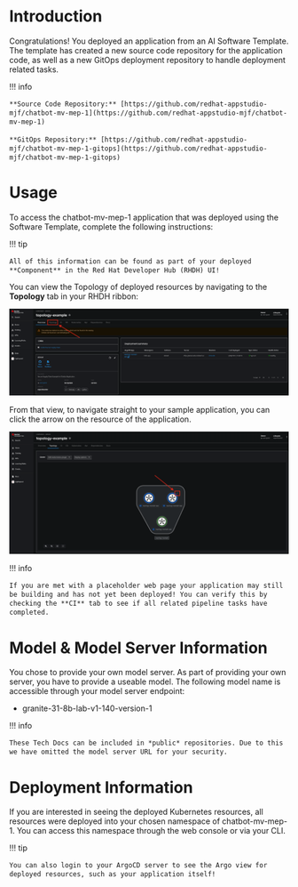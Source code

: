 # **Introduction**

Congratulations! You deployed an application from an AI Software Template. The template has created a new source code repository for the application code, as well as a new GitOps deployment repository to handle deployment related tasks.

!!! info

    **Source Code Repository:** [https://github.com/redhat-appstudio-mjf/chatbot-mv-mep-1](https://github.com/redhat-appstudio-mjf/chatbot-mv-mep-1)

    **GitOps Repository:** [https://github.com/redhat-appstudio-mjf/chatbot-mv-mep-1-gitops](https://github.com/redhat-appstudio-mjf/chatbot-mv-mep-1-gitops)

# **Usage**

To access the chatbot-mv-mep-1 application that was deployed using the Software Template, complete the following instructions:

!!! tip

    All of this information can be found as part of your deployed **Component** in the Red Hat Developer Hub (RHDH) UI!

You can view the Topology of deployed resources by navigating to the **Topology** tab in your RHDH ribbon:

![Topology Ribbon](./images/topology-ribbon.png)

From that view, to navigate straight to your sample application, you can click the arrow on the resource of the application.

![Topology View Application Link](./images/topology-app-link.png)

!!! info

    If you are met with a placeholder web page your application may still be building and has not yet been deployed! You can verify this by checking the **CI** tab to see if all related pipeline tasks have completed.

# **Model & Model Server Information**
You chose to provide your own model server. As part of providing your own server, you have to provide a useable model. The following model name is accessible through your model server endpoint:

- granite-31-8b-lab-v1-140-version-1

!!! info

    These Tech Docs can be included in *public* repositories. Due to this we have omitted the model server URL for your security.

# **Deployment Information**

If you are interested in seeing the deployed Kubernetes resources, all resources were deployed into your chosen namespace of chatbot-mv-mep-1. You can access this namespace through the web console or via your CLI.

!!! tip

    You can also login to your ArgoCD server to see the Argo view for deployed resources, such as your application itself!
